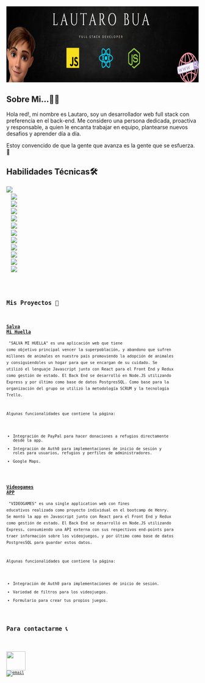 <p align="right">
  <img height="200" src="./assets/yo.PNG" />
</p>

## Sobre Mi...🙋‍♂️​
Hola red!, mi nombre es Lautaro, soy un desarrollador web full stack con preferencia en el back-end. Me considero una persona dedicada, proactiva y responsable, a quien le encanta trabajar en equipo, plantearse nuevos desafios y aprender día a día.

Estoy convencido de que la gente que avanza es la gente que se esfuerza. 💪​

## Habilidades Técnicas ​🛠️​

<p>
  <code><img width="15%" src="https://www.vectorlogo.zone/logos/javascript/javascript-ar21.svg"><code>
  <code><img width="15%" src="https://www.vectorlogo.zone/logos/w3_html5/w3_html5-ar21.svg"></code>
  <code><img width="15%" src="https://www.vectorlogo.zone/logos/w3_css/w3_css-ar21.svg"></code>
  <code><img width="15%" src="https://www.vectorlogo.zone/logos/typescriptlang/typescriptlang-ar21.svg"></code>
  <code><img width="15%" src="https://www.vectorlogo.zone/logos/reactjs/reactjs-ar21.svg"></code>
  <code><img width="15%" src="https://raw.githubusercontent.com/prplx/svg-logos/5585531d45d294869c4eaab4d7cf2e9c167710a9/svg/redux.svg"></code>
  <code><img width="15%" src="https://www.vectorlogo.zone/logos/getbootstrap/getbootstrap-ar21.svg"></code>
  <code><img width="15%" src="https://www.vectorlogo.zone/logos/nodejs/nodejs-ar21.svg"></code>
  <code><img width="15%" src="https://www.vectorlogo.zone/logos/expressjs/expressjs-ar21.svg"></code>
  <code><img width="15%" src="https://www.vectorlogo.zone/logos/postgresql/postgresql-ar21.svg"></code>
  <code><img width="15%" src="https://www.vectorlogo.zone/logos/git-scm/git-scm-ar21.svg"></code>
  <code><img width="15%" src="https://www.vectorlogo.zone/logos/getpostman/getpostman-ar21.svg"></code>
</p>

## Mis Proyectos​ 💼​

<a href="https://salva-mi-huella.vercel.app/" target="_blank" rel="noreferrer"><h3>Salva Mi Huella</h3></a>
"SALVA MI HUELLA" es una aplicación web que tiene como objetivo principal vencer la superpoblación, y abandono que sufren millones de animales en nuestro país promoviendo la adopción de animales y consiguiendoles un hogar para que se encargan de su cuidado. Se utilizó el lenguaje Javascript junto con React para el Front End y Redux como gestión de estado. El Back End se desarrolló en Node.JS utilizando Express y por último como base de datos PostgresSQL. Como base para la organización del grupo se utilizó la metodología SCRUM y la tecnología Trello.

Algunas funcionalidades que contiene la página:
- Integración de PayPal para hacer donaciones a refugios directamente desde la app.
- Integración de Auth0 para implementaciones de inicio de sesión y roles para usuarios, refugios y perfiles de administradores.
- Google Maps.


<a href="https://github.com/Lauti0122/Video_Games_PI" target="_blank" rel="noreferrer"><h3>Videogames APP</h3></a>
"VIDEOGAMES" es una single application web con fines educativos realizada como proyecto individual en el bootcamp de Henry. Se montó la app en Javascript junto con React para el Front End y Redux como gestión de estado. El Back End se desarrolló en Node.JS utilizando Express, consumiendo una API externa con sus respectivos end-points para traer información sobre los videojuegos, y por último como base de datos PostgresSQL para guardar estos datos.

Algunas funcionalidades que contiene la página:
- Integración de Auth0 para implementaciones de inicio de sesión.
- Variedad de filtros para los videojuegos.
- Formulario para crear tus propios juegos.


## Para contactarme 📞​

<p align="left">
<a href="https://www.linkedin.com/in/lautarobua-full-stack-developer/" target="blank"><img align="center" src="https://cdn-icons-png.flaticon.com/512/145/145807.png" height="50" width="50" /></a>
<a href="mailto:lautarobua.10@gmail.com" target="blank"><img align="center" src="https://cdn-icons-png.flaticon.com/512/732/732200.png" alt="email" height="50" width="50" /></a>
</p>






